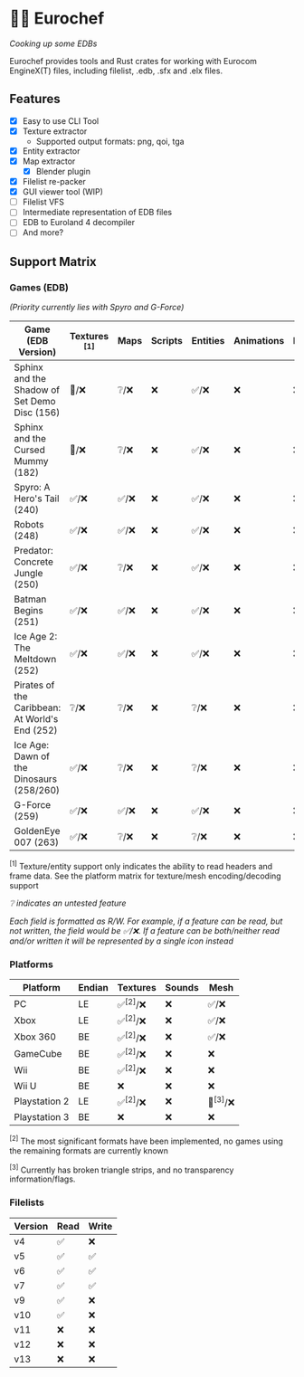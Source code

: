 # 👨‍🍳 Eurochef

_Cooking up some EDBs_

Eurochef provides tools and Rust crates for working with Eurocom EngineX(T) files, including filelist, .edb, .sfx and .elx files.

## Features

* [x] Easy to use CLI Tool
* [x] Texture extractor
  * Supported output formats: png, qoi, tga
* [x] Entity extractor
* [x] Map extractor
  * [x] Blender plugin
* [x] Filelist re-packer
* [x] GUI viewer tool (WIP)
* [ ] Filelist VFS
* [ ] Intermediate representation of EDB files
* [ ] EDB to Euroland 4 decompiler
* [ ] And more?

## Support Matrix

### Games (EDB)

_(Priority currently lies with Spyro and G-Force)_

| Game (EDB Version)                             | Textures <sup>[1]</sup> | Maps | Scripts | Entities | Animations | Particles | Spreadsheets |
| ---------------------------------------------- | ----------------------- | ---- | ------- | -------- | ---------- | --------- | ------------ |
| Sphinx and the Shadow of Set Demo Disc (156)   | 🚧/❌                     | ❔/❌  | ❌       | ✅/❌      | ❌          | ❌         | ✅/❌          |
| Sphinx and the Cursed Mummy (182)              | 🚧/❌                     | ❔/❌  | ❌       | ✅/❌      | ❌          | ❌         | ✅/❌          |
| Spyro: A Hero's Tail (240)                     | ✅/❌                     | ✅/❌  | ❌       | ✅/❌      | ❌          | ❌         | ✅/❌          |
| Robots (248)                                   | ✅/❌                     | ✅/❌  | ❌       | ✅/❌      | ❌          | ❌         | ✅/❌          |
| Predator: Concrete Jungle (250)                | ✅/❌                     | ❔/❌  | ❌       | ✅/❌      | ❌          | ❌         | ✅/❌          |
| Batman Begins (251)                            | ✅/❌                     | ✅/❌  | ❌       | ✅/❌      | ❌          | ❌         | ✅/❌          |
| Ice Age 2: The Meltdown (252)                  | ✅/❌                     | ✅/❌  | ❌       | ✅/❌      | ❌          | ❌         | ✅/❌          |
| Pirates of the Caribbean: At World's End (252) | ❔/❌                     | ❔/❌  | ❌       | ❔/❌      | ❌          | ❌         | ✅/❌          |
| Ice Age: Dawn of the Dinosaurs (258/260)       | ✅/❌                     | ❔/❌  | ❌       | ❔/❌      | ❌          | ❌         | ✅/❌          |
| G-Force (259)                                  | ✅/❌                     | ✅/❌  | ❌       | ✅/❌      | ❌          | ❌         | ✅/❌          |
| GoldenEye 007 (263)                            | ✅/❌                     | ❔/❌  | ❌       | ❔/❌      | ❌          | ❌         | ✅/❌          |

<sup>[1]</sup> Texture/entity support only indicates the ability to read headers and frame data. See the platform matrix for texture/mesh encoding/decoding support

_❔ indicates an untested feature_

_Each field is formatted as R/W. For example, if a feature can be read, but not written, the field would be ✅/❌. If a feature can be both/neither read and/or written it will be represented by a single icon instead_

### Platforms

| Platform      | Endian | Textures          | Sounds | Mesh              |
| ------------- | ------ | ----------------- | ------ | ----------------- |
| PC            | LE     | ✅<sup>[2]</sup>/❌ | ❌      | ✅/❌               |
| Xbox          | LE     | ✅<sup>[2]</sup>/❌ | ❌      | ✅/❌               |
| Xbox 360      | BE     | ✅<sup>[2]</sup>/❌ | ❌      | ✅/❌               |
| GameCube      | BE     | ✅<sup>[2]</sup>/❌ | ❌      | ❌                 |
| Wii           | BE     | ✅<sup>[2]</sup>/❌ | ❌      | ❌                 |
| Wii U         | BE     | ❌                 | ❌      | ❌                 |
| Playstation 2 | LE     | ✅<sup>[2]</sup>/❌ | ❌      | 🚧<sup>[3]</sup>/❌ |
| Playstation 3 | BE     | ❌                 | ❌      | ❌                 |

<sup>[2]</sup> The most significant formats have been implemented, no games using the remaining formats are currently known

<sup>[3]</sup> Currently has broken triangle strips, and no transparency information/flags.

### Filelists

| Version | Read | Write |
| ------- | ---- | ----- |
| v4      | ✅    | ❌     |
| v5      | ✅    | ✅     |
| v6      | ✅    | ✅     |
| v7      | ✅    | ✅     |
| v9      | ✅    | ❌     |
| v10     | ✅    | ❌     |
| v11     | ❌    | ❌     |
| v12     | ❌    | ❌     |
| v13     | ❌    | ❌     |

<!-- ## Map extracting -->
<!-- TODO(cohae): Write this out into a guide on how to build/use CLI/GUI, not just for maps but also everything else -->
